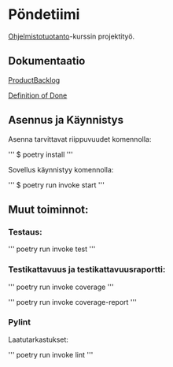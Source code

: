 # Pöndetiimi

[Ohjelmistotuotanto](https://ohjelmistotuotanto-hy.github.io/miniprojekti/)-kurssin projektityö.

## Dokumentaatio

[ProductBacklog](https://docs.google.com/spreadsheets/d/1GRM8AXspv3U0oPStXTyR-001euZUgXl-X6GAkoWaCAw/edit#gid=0)

[Definition of Done](https://github.com/PyryL/pondetiimi/blob/main/documentation/definition_of_done.md)

## Asennus ja Käynnistys

Asenna tarvittavat riippuvuudet komennolla:

'''
$ poetry install
'''

Sovellus käynnistyy komennolla:

'''
$ poetry run invoke start
'''

## Muut toiminnot:

### Testaus:

'''
poetry run invoke test
'''

### Testikattavuus ja testikattavuusraportti:

'''
poetry run invoke coverage
'''

'''
poetry run invoke coverage-report
'''

### Pylint

Laatutarkastukset:

'''
poetry run invoke lint
'''



